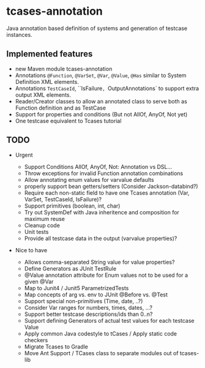 # tcases-annotation

Java annotation based definition of systems and generation of testcase instances.

## Implemented features

* new Maven module tcases-annotation
* Annotations `@Function`, `@VarSet`, `@Var`, `@Value`, `@Has` similar to System Definition XML elements.
* Annotations `TestCaseId`, ``IsFailure`, `OutputAnnotations` to support extra output XML elements.
* Reader/Creator classes to allow an annotated class to serve both as Function definition and as TestCase
* Support for properties and conditions (But not AllOf, AnyOf, Not yet)
* One testcase equivalent to Tcases tutorial

## TODO

* Urgent
  * Support Conditions AllOf, AnyOf, Not: Annotation vs DSL...
  * Throw exceptions for invalid Function annotation combinations
  * Allow annotating enum values for varvalue defaults
  * properly support bean getters/setters (Consider Jackson-databind?)
  * Require each non-static field to have one Tcases annotation (Var, VarSet, TestCaseId, IsFailure)?
  * Support primitives (boolean, int, char)
  * Try out SystemDef with Java inheritence and composition for maximum reuse
  * Cleanup code
  * Unit tests
  * Provide all testcase data in the output (varvalue properties)?

* Nice to have
  * Allows comma-separated String value for value properties?
  * Define Generators as JUnit TestRule
  * @Value annotation attribute for Enum values not to be used for a given @Var
  * Map to Junit4 / Junit5 ParametrizedTests
  * Map concepts of arg vs. env to JUnit @Before vs. @Test
  * Support special non-primitives (Time, date, ..?)
  * Consider Var ranges for numbers, times, dates, ...?
  * Support better testcase descriptions/ids than 0..n?
  * Support defining Generators of actual test values for each testcase Value
  * Apply common Java codestyle to tCases / Apply static code checkers
  * Migrate Tcases to Gradle
  * Move Ant Support  / TCases class to separate modules out of tcases-lib
